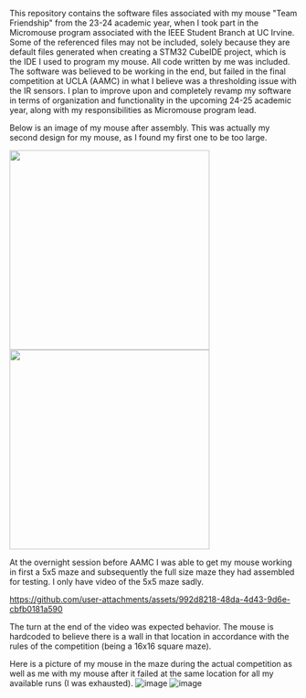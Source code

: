 This repository contains the software files associated with my mouse "Team Friendship" from the 23-24 academic year, when I took part in the Micromouse program associated with the IEEE Student Branch at UC Irvine. Some of the referenced files may not be included, solely because they are default files generated when creating a STM32 CubeIDE project, which is the IDE I used to program my mouse. All code written by me was included. The software was believed to be working in the end, but failed in the final competition at UCLA (AAMC) in what I believe was a thresholding issue with the IR sensors. I plan to improve upon and completely revamp my software in terms of organization and functionality in the upcoming 24-25 academic year, along with my responsibilities as Micromouse program lead.

Below is an image of my mouse after assembly. This was actually my second design for my mouse, as I found my first one to be too large.

<img src="https://github.com/user-attachments/assets/088dafd3-3382-43fc-bcc6-69f6ede5e491" width="350"> <img src="https://github.com/user-attachments/assets/08949dcb-3374-422a-9578-f2e031083893" width="350">


At the overnight session before AAMC I was able to get my mouse working in first a 5x5 maze and subsequently the full size maze they had assembled for testing. I only have video of the 5x5 maze sadly. 

https://github.com/user-attachments/assets/992d8218-48da-4d43-9d6e-cbfb0181a590

The turn at the end of the video was expected behavior. The mouse is hardcoded to believe there is a wall in that location in accordance with the rules of the competition (being a 16x16 square maze).

Here is a picture of my mouse in the maze during the actual competition as well as me with my mouse after it failed at the same location for all my available runs (I was exhausted).
![image](https://github.com/user-attachments/assets/fb294a10-8788-451b-b694-65e832ce77cf)
![image](https://github.com/user-attachments/assets/5d6d2be9-a37b-4736-953d-05ea5c0402f5)
